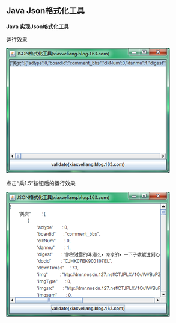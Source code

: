 ##  Java Json格式化工具


**Java 实现Json格式化工具**


运行效果

![Alt text](./1.png)

 点击“乘1.5”按钮后的运行效果

![Alt text](./2.png)

